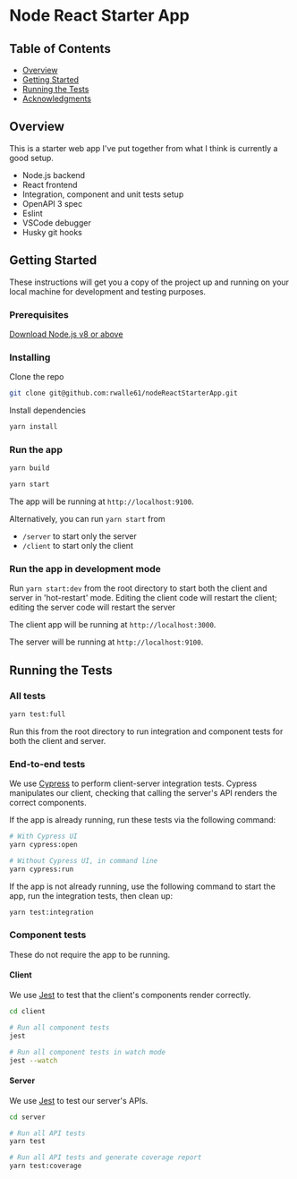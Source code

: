 # Node React Starter App

## Table of Contents

- [Overview](#overview)
- [Getting Started](#getting-started)
- [Running the Tests](#running-the-tests)
- [Acknowledgments](#acknowledgments)

## Overview

This is a starter web app I've put together from what I think is currently a good setup.

- Node.js backend
- React frontend
- Integration, component and unit tests setup
- OpenAPI 3 spec
- Eslint
- VSCode debugger
- Husky git hooks

## Getting Started

These instructions will get you a copy of the project up and running on your local machine for development and testing purposes.

### Prerequisites

[Download Node.js v8 or above](https://github.com/nodejs/node#download)

### Installing

Clone the repo

```bash
git clone git@github.com:rwalle61/nodeReactStarterApp.git
```

Install dependencies

```bash
yarn install
```

### Run the app

```bash
yarn build

yarn start
```

The app will be running at `http://localhost:9100`.

Alternatively, you can run `yarn start` from

- `/server` to start only the server
- `/client` to start only the client

### Run the app in development mode

Run `yarn start:dev` from the root directory to start both the client and server in 'hot-restart' mode. Editing the client code will restart the client; editing the server code will restart the server

The client app will be running at `http://localhost:3000`.

The server will be running at `http://localhost:9100`.

## Running the Tests

### All tests

```bash
yarn test:full
```

Run this from the root directory to run integration and component tests for both the client and server.

### End-to-end tests

We use [Cypress](https://www.cypress.io/) to perform client-server integration tests. Cypress manipulates our client, checking that calling the server's API renders the correct components.

If the app is already running, run these tests via the following command:

```bash
# With Cypress UI
yarn cypress:open

# Without Cypress UI, in command line
yarn cypress:run
```

If the app is not already running, use the following command to start the app, run the integration tests, then clean up:

```bash
yarn test:integration
```

### Component tests

These do not require the app to be running.

#### Client

We use [Jest](https://jestjs.io/) to test that the client's components render correctly.

```bash
cd client

# Run all component tests
jest

# Run all component tests in watch mode
jest --watch
```

#### Server

We use [Jest](https://jestjs.io/) to test our server's APIs.

```bash
cd server

# Run all API tests
yarn test

# Run all API tests and generate coverage report
yarn test:coverage
```
